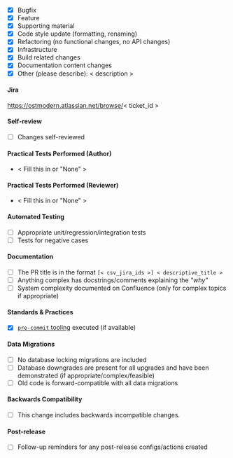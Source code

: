 <!-- Enter a very brief description of change -->
<!-- Add any optional commentary which may help the code reviewer. -->

<!-- Please tick all relevant change types this PR commits -->
<!-- Delete non-relevant lines -->
* [x] Bugfix
* [x] Feature
* [x] Supporting material
* [x] Code style update (formatting, renaming)
* [x] Refactoring (no functional changes, no API changes)
* [x] Infrastructure
* [x] Build related changes
* [x] Documentation content changes
* [x] Other (please describe): < description >

#### Jira
<!-- Line separated list of relevant Jira ticket links -->
https://ostmodern.atlassian.net/browse/< ticket_id >

#### Self-review
* [ ] Changes self-reviewed

#### Practical Tests Performed (Author)
* < Fill this in or "None" >

#### Practical Tests Performed (Reviewer)
* < Fill this in or "None" >

#### Automated Testing <!-- Delete this section if not relevant -->
* [ ] Appropriate unit/regression/integration tests
* [ ] Tests for negative cases

#### Documentation
* [ ] The PR title is in the format `[< csv_jira_ids >] < descriptive_title >`
* [ ] Anything complex has docstrings/comments explaining the _"why"_
* [ ] System complexity documented on Confluence (only for complex topics if appropriate)

#### Standards & Practices
* [x] [`pre-commit` tooling](https://github.com/ostmodern/ost-githooks) executed (if available)

#### Data Migrations <!-- Delete this section if not relevant -->
* [ ] No database locking migrations are included
* [ ] Database downgrades are present for all upgrades and have been demonstrated (if appropriate/complex/feasible)
* [ ] Old code is forward-compatible with all data migrations

#### Backwards Compatibility <!-- Delete this section if not relevant -->
<!-- Explain and document breaking changes -->
* [ ] This change includes backwards incompatible changes.

#### Post-release <!-- Delete this section if not relevant -->
* [ ] Follow-up reminders for any post-release configs/actions created

<!-- Document version 0.0.2 -->
<!-- Document tracked under ostmodern/ost-githooks -->
